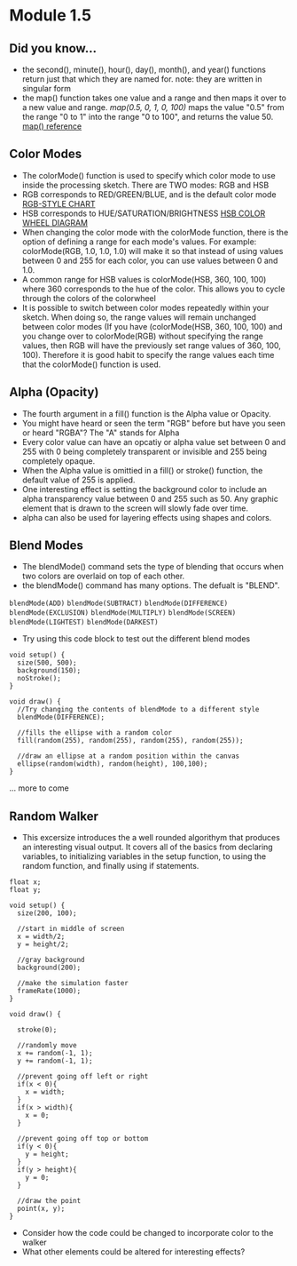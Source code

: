 # Module 1.5

## Did you know...
* the second(), minute(), hour(), day(), month(), and year() functions return just that which they are named for. note: they are written in singular form
* the map() function takes one value and a range and then maps it over to a new value and range. *map(0.5, 0, 1, 0, 100)* maps the value "0.5" from the range "0 to 1" into the range "0 to 100", and returns the value 50. [map() reference](https://processing.org/reference/map_.html) 

## Color Modes
* The colorMode() function is used to specify which color mode to use inside the processing sketch. There are TWO modes: RGB and HSB
* RGB corresponds to RED/GREEN/BLUE, and is the default color mode [RGB-STYLE CHART](https://ps3.perlenspiel.net/images/rgbrect.png)
* HSB corresponds to HUE/SATURATION/BRIGHTNESS [HSB COLOR WHEEL DIAGRAM](https://gblobscdn.gitbook.com/assets%2F-M0-KLgIQowgQ2sRmRGm%2F-M04eXfov2q8lvkrzSfw%2F-M04ebTAIaSz9auBk8R2%2FHSB_Cone.png?alt=media)
* When changing the color mode with the colorMode function, there is the option of defining a range for each mode's values. For example: colorMode(RGB, 1.0, 1.0, 1.0) will make it so that instead of using values between 0 and 255 for each color, you can use values between 0 and 1.0. 
* A common range for HSB values is colorMode(HSB, 360, 100, 100) where 360 corresponds to the hue of the color. This allows you to cycle through the colors of the colorwheel 
* It is possible to switch between color modes repeatedly within your sketch. When doing so, the range values will remain unchanged between color modes (If you have (colorMode(HSB, 360, 100, 100) and you change over to colorMode(RGB) without specifying the range values, then RGB will have the previously set range values of 360, 100, 100). Therefore it is good habit to specify the range values each time that the colorMode() function is used. 


## Alpha (Opacity)
* The fourth argument in a fill() function is the Alpha value or Opacity. 
* You might have heard or seen the term "RGB" before but have you seen or heard "RGBA"? The "A" stands for Alpha
* Every color value can have an opcatiy or alpha value set between 0 and 255 with 0 being completely transparent or invisible and 255 being completely opaque.
* When the Alpha value is omittied in a fill() or stroke() function, the default value of 255 is applied. 
* One interesting effect is setting the background color to include an alpha transparency value between 0 and 255 such as 50. Any graphic element that is drawn to the screen will slowly fade over time. 
* alpha can also be used for layering effects using shapes and colors. 

## Blend Modes
* The blendMode() command sets the type of blending that occurs when two colors are overlaid on top of each other.
* the blendMode() command has many options. The defualt is "BLEND".

`blendMode(ADD)`
`blendMode(SUBTRACT)`
`blendMode(DIFFERENCE)`
`blendMode(EXCLUSION)`
`blendMode(MULTIPLY)`
`blendMode(SCREEN)`
`blendMode(LIGHTEST)`
`blendMode(DARKEST)`
* Try using this code block to test out the different blend modes
```
void setup() {
  size(500, 500);
  background(150);
  noStroke();
}

void draw() {
  //Try changing the contents of blendMode to a different style
  blendMode(DIFFERENCE); 
  
  //fills the ellipse with a random color
  fill(random(255), random(255), random(255), random(255));
  
  //draw an ellipse at a random position within the canvas
  ellipse(random(width), random(height), 100,100);
}
```

... more to come 





## Random Walker
* This excersize introduces the a well rounded algorithym that produces an interesting visual output. It covers all of the basics from declaring variables, to initializing variables in the setup function, to using the random function, and finally using if statements.

```
float x;
float y;

void setup() {
  size(200, 100);
  
  //start in middle of screen
  x = width/2;
  y = height/2;

  //gray background
  background(200);
  
  //make the simulation faster
  frameRate(1000);
}

void draw() {
  
  stroke(0);
  
  //randomly move
  x += random(-1, 1);
  y += random(-1, 1);
  
  //prevent going off left or right
  if(x < 0){
    x = width;
  }
  if(x > width){
    x = 0;
  }

  //prevent going off top or bottom
  if(y < 0){
    y = height;
  }
  if(y > height){
    y = 0;
  }
  
  //draw the point
  point(x, y);
}
```
* Consider how the code could be changed to incorporate color to the walker
* What other elements could be altered for interesting effects?
